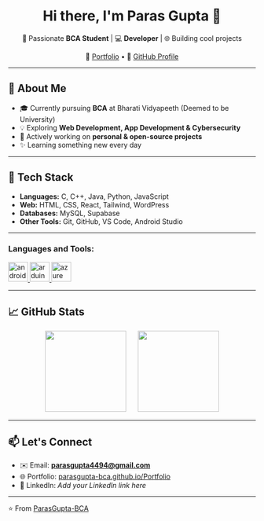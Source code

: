 <h1 align="center">Hi there, I'm Paras Gupta 👋</h1>

<p align="center">
🚀 Passionate <b>BCA Student</b> | 💻 <b>Developer</b> | 🌐 Building cool projects
</p>

<p align="center">
🔗 <a href="https://parasgupta-bca.github.io/Portfolio/">Portfolio</a> • 
🔗 <a href="https://github.com/ParasGupta-BCA">GitHub Profile</a>
</p>

---

## 🌟 About Me
- 🎓 Currently pursuing **BCA** at Bharati Vidyapeeth (Deemed to be University)  
- 💡 Exploring **Web Development, App Development & Cybersecurity**  
- 🚧 Actively working on **personal & open-source projects**  
- ✨ Learning something new every day  

---

## 🔧 Tech Stack
- **Languages:** C, C++, Java, Python, JavaScript  
- **Web:** HTML, CSS, React, Tailwind, WordPress  
- **Databases:** MySQL, Supabase  
- **Other Tools:** Git, GitHub, VS Code, Android Studio  

---

<h3 align="left">Languages and Tools:</h3>
<p align="left">
  <a href="https://developer.android.com" target="_blank" rel="noreferrer">
    <img src="https://cdn.jsdelivr.net/gh/devicons/devicon/icons/android/android-original-wordmark.svg" alt="android" width="40" height="40"/>
  </a>
  <a href="https://www.arduino.cc/" target="_blank" rel="noreferrer">
    <img src="https://cdn.jsdelivr.net/gh/devicons/devicon/icons/arduino/arduino-original.svg" alt="arduino" width="40" height="40"/>
  </a>
  <a href="https://azure.microsoft.com/en-in/" target="_blank" rel="noreferrer">
    <img src="https://cdn.jsdelivr.net/gh/devicons/devicon/icons/azure/azure-original.svg" alt="azure" width="40" height="40"/>
  </a>
  <!-- rest of your existing icons here -->
</p>

---

## 📈 GitHub Stats  

<p align="center">
  <img src="https://github-readme-stats.vercel.app/api?username=ParasGupta-BCA&show_icons=true&theme=tokyonight" height="165" style="margin-right: 20px;"/>
  <img src="https://github-readme-stats.vercel.app/api/top-langs/?username=ParasGupta-BCA&layout=compact&theme=tokyonight" height="165"/>
</p>

---

## 📫 Let's Connect
- ✉️ Email: **parasgupta4494@gmail.com**  
- 🌐 Portfolio: [parasgupta-bca.github.io/Portfolio](https://parasgupta-bca.github.io/Portfolio/)  
- 🔗 LinkedIn: *Add your LinkedIn link here*  

---

⭐️ From [ParasGupta-BCA](https://github.com/ParasGupta-BCA)  
